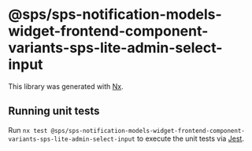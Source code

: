 # @sps/sps-notification-models-widget-frontend-component-variants-sps-lite-admin-select-input

This library was generated with [Nx](https://nx.dev).

## Running unit tests

Run `nx test @sps/sps-notification-models-widget-frontend-component-variants-sps-lite-admin-select-input` to execute the unit tests via [Jest](https://jestjs.io).
